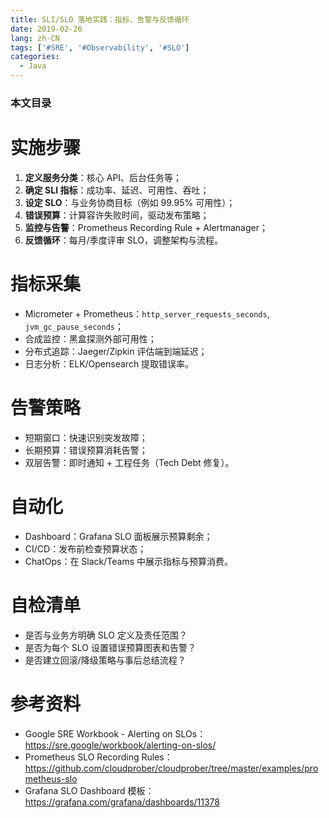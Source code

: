 ```yaml
---
title: SLI/SLO 落地实践：指标、告警与反馈循环
date: 2019-02-26
lang: zh-CN
tags: ['#SRE', '#Observability', '#SLO']
categories:
  - Java
---
```


### 本文目录
<!-- toc -->

# 实施步骤
1. **定义服务分类**：核心 API、后台任务等；
2. **确定 SLI 指标**：成功率、延迟、可用性、吞吐；
3. **设定 SLO**：与业务协商目标（例如 99.95% 可用性）；
4. **错误预算**：计算容许失败时间，驱动发布策略；
5. **监控与告警**：Prometheus Recording Rule + Alertmanager；
6. **反馈循环**：每月/季度评审 SLO，调整架构与流程。

# 指标采集
- Micrometer + Prometheus：`http_server_requests_seconds`, `jvm_gc_pause_seconds`；
- 合成监控：黑盒探测外部可用性；
- 分布式追踪：Jaeger/Zipkin 评估端到端延迟；
- 日志分析：ELK/Opensearch 提取错误率。

# 告警策略
- 短期窗口：快速识别突发故障；
- 长期预算：错误预算消耗告警；
- 双层告警：即时通知 + 工程任务（Tech Debt 修复）。

# 自动化
- Dashboard：Grafana SLO 面板展示预算剩余；
- CI/CD：发布前检查预算状态；
- ChatOps：在 Slack/Teams 中展示指标与预算消费。

# 自检清单
- 是否与业务方明确 SLO 定义及责任范围？
- 是否为每个 SLO 设置错误预算图表和告警？
- 是否建立回滚/降级策略与事后总结流程？

# 参考资料
- Google SRE Workbook - Alerting on SLOs：https://sre.google/workbook/alerting-on-slos/
- Prometheus SLO Recording Rules：https://github.com/cloudprober/cloudprober/tree/master/examples/prometheus-slo
- Grafana SLO Dashboard 模板：https://grafana.com/grafana/dashboards/11378
